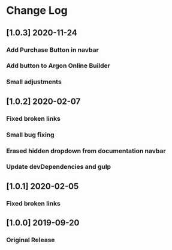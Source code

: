 # Change Log

## [1.0.3] 2020-11-24
### Add Purchase Button in navbar
### Add button to Argon Online Builder
### Small adjustments

## [1.0.2] 2020-02-07
### Fixed broken links
### Small bug fixing
### Erased hidden dropdown from documentation navbar
### Update devDependencies and gulp

## [1.0.1] 2020-02-05
### Fixed broken links

## [1.0.0] 2019-09-20
### Original Release
